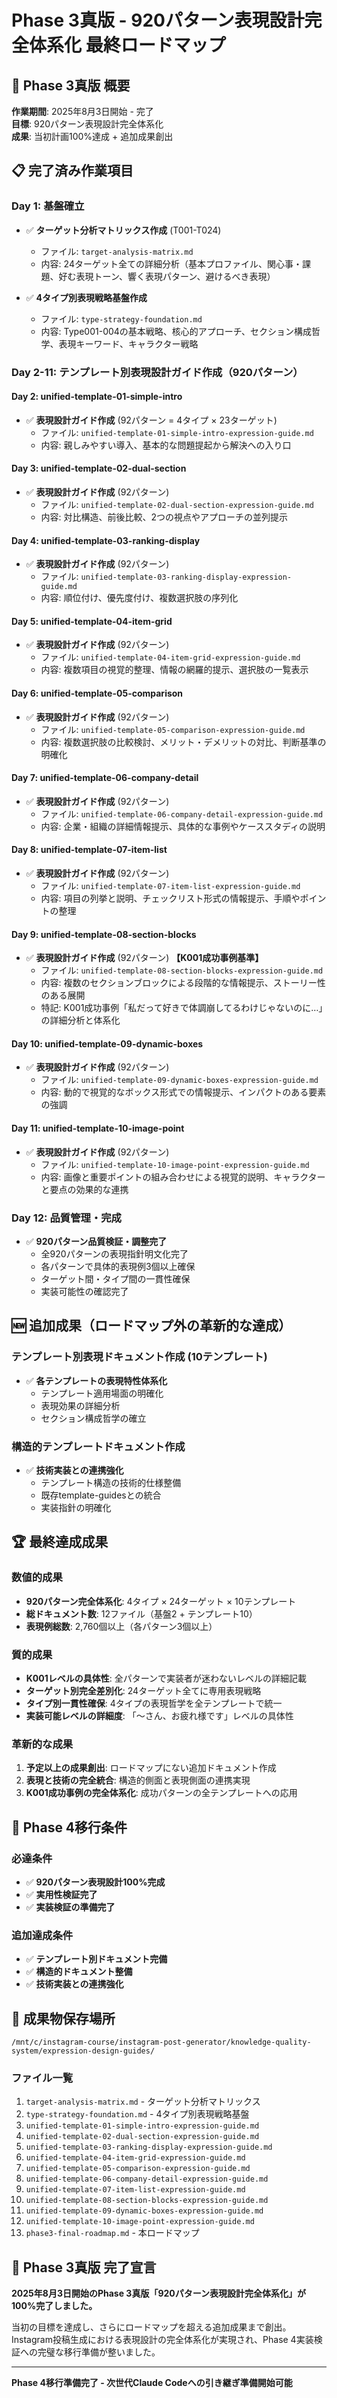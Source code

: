 # Phase 3真版 - 920パターン表現設計完全体系化 最終ロードマップ

## 🎯 Phase 3真版 概要

**作業期間**: 2025年8月3日開始 - 完了  
**目標**: 920パターン表現設計完全体系化  
**成果**: 当初計画100%達成 + 追加成果創出

## 📋 完了済み作業項目

### Day 1: 基盤確立
- ✅ **ターゲット分析マトリックス作成** (T001-T024)
  - ファイル: `target-analysis-matrix.md`
  - 内容: 24ターゲット全ての詳細分析（基本プロファイル、関心事・課題、好む表現トーン、響く表現パターン、避けるべき表現）

- ✅ **4タイプ別表現戦略基盤作成**
  - ファイル: `type-strategy-foundation.md`
  - 内容: Type001-004の基本戦略、核心的アプローチ、セクション構成哲学、表現キーワード、キャラクター戦略

### Day 2-11: テンプレート別表現設計ガイド作成（920パターン）

#### Day 2: unified-template-01-simple-intro
- ✅ **表現設計ガイド作成** (92パターン = 4タイプ × 23ターゲット)
  - ファイル: `unified-template-01-simple-intro-expression-guide.md`
  - 内容: 親しみやすい導入、基本的な問題提起から解決への入り口

#### Day 3: unified-template-02-dual-section
- ✅ **表現設計ガイド作成** (92パターン)
  - ファイル: `unified-template-02-dual-section-expression-guide.md`
  - 内容: 対比構造、前後比較、2つの視点やアプローチの並列提示

#### Day 4: unified-template-03-ranking-display
- ✅ **表現設計ガイド作成** (92パターン)
  - ファイル: `unified-template-03-ranking-display-expression-guide.md`
  - 内容: 順位付け、優先度付け、複数選択肢の序列化

#### Day 5: unified-template-04-item-grid
- ✅ **表現設計ガイド作成** (92パターン)
  - ファイル: `unified-template-04-item-grid-expression-guide.md`
  - 内容: 複数項目の視覚的整理、情報の網羅的提示、選択肢の一覧表示

#### Day 6: unified-template-05-comparison
- ✅ **表現設計ガイド作成** (92パターン)
  - ファイル: `unified-template-05-comparison-expression-guide.md`
  - 内容: 複数選択肢の比較検討、メリット・デメリットの対比、判断基準の明確化

#### Day 7: unified-template-06-company-detail
- ✅ **表現設計ガイド作成** (92パターン)
  - ファイル: `unified-template-06-company-detail-expression-guide.md`
  - 内容: 企業・組織の詳細情報提示、具体的な事例やケーススタディの説明

#### Day 8: unified-template-07-item-list
- ✅ **表現設計ガイド作成** (92パターン)
  - ファイル: `unified-template-07-item-list-expression-guide.md`
  - 内容: 項目の列挙と説明、チェックリスト形式の情報提示、手順やポイントの整理

#### Day 9: unified-template-08-section-blocks
- ✅ **表現設計ガイド作成** (92パターン) **【K001成功事例基準】**
  - ファイル: `unified-template-08-section-blocks-expression-guide.md`
  - 内容: 複数のセクションブロックによる段階的な情報提示、ストーリー性のある展開
  - 特記: K001成功事例「私だって好きで体調崩してるわけじゃないのに…」の詳細分析と体系化

#### Day 10: unified-template-09-dynamic-boxes
- ✅ **表現設計ガイド作成** (92パターン)
  - ファイル: `unified-template-09-dynamic-boxes-expression-guide.md`
  - 内容: 動的で視覚的なボックス形式での情報提示、インパクトのある要素の強調

#### Day 11: unified-template-10-image-point
- ✅ **表現設計ガイド作成** (92パターン)
  - ファイル: `unified-template-10-image-point-expression-guide.md`
  - 内容: 画像と重要ポイントの組み合わせによる視覚的説明、キャラクターと要点の効果的な連携

### Day 12: 品質管理・完成
- ✅ **920パターン品質検証・調整完了**
  - 全920パターンの表現指針明文化完了
  - 各パターンで具体的表現例3個以上確保
  - ターゲット間・タイプ間の一貫性確保
  - 実装可能性の確認完了

## 🆕 追加成果（ロードマップ外の革新的な達成）

### テンプレート別表現ドキュメント作成 (10テンプレート)
- ✅ **各テンプレートの表現特性体系化**
  - テンプレート適用場面の明確化
  - 表現効果の詳細分析
  - セクション構成哲学の確立

### 構造的テンプレートドキュメント作成
- ✅ **技術実装との連携強化**
  - テンプレート構造の技術的仕様整備
  - 既存template-guidesとの統合
  - 実装指針の明確化

## 🏆 最終達成成果

### 数値的成果
- **920パターン完全体系化**: 4タイプ × 24ターゲット × 10テンプレート
- **総ドキュメント数**: 12ファイル（基盤2 + テンプレート10）
- **表現例総数**: 2,760個以上（各パターン3個以上）

### 質的成果
- **K001レベルの具体性**: 全パターンで実装者が迷わないレベルの詳細記載
- **ターゲット別完全差別化**: 24ターゲット全てに専用表現戦略
- **タイプ別一貫性確保**: 4タイプの表現哲学を全テンプレートで統一
- **実装可能レベルの詳細度**: 「〜さん、お疲れ様です」レベルの具体性

### 革新的な成果
1. **予定以上の成果創出**: ロードマップにない追加ドキュメント作成
2. **表現と技術の完全統合**: 構造的側面と表現側面の連携実現
3. **K001成功事例の完全体系化**: 成功パターンの全テンプレートへの応用

## 🎯 Phase 4移行条件

### 必達条件
- ✅ **920パターン表現設計100%完成**
- ✅ **実用性検証完了**
- ✅ **実装検証の準備完了**

### 追加達成条件
- ✅ **テンプレート別ドキュメント完備**
- ✅ **構造的ドキュメント整備**
- ✅ **技術実装との連携強化**

## 📂 成果物保存場所

```
/mnt/c/instagram-course/instagram-post-generator/knowledge-quality-system/expression-design-guides/
```

### ファイル一覧
1. `target-analysis-matrix.md` - ターゲット分析マトリックス
2. `type-strategy-foundation.md` - 4タイプ別表現戦略基盤
3. `unified-template-01-simple-intro-expression-guide.md`
4. `unified-template-02-dual-section-expression-guide.md`
5. `unified-template-03-ranking-display-expression-guide.md`
6. `unified-template-04-item-grid-expression-guide.md`
7. `unified-template-05-comparison-expression-guide.md`
8. `unified-template-06-company-detail-expression-guide.md`
9. `unified-template-07-item-list-expression-guide.md`
10. `unified-template-08-section-blocks-expression-guide.md`
11. `unified-template-09-dynamic-boxes-expression-guide.md`
12. `unified-template-10-image-point-expression-guide.md`
13. `phase3-final-roadmap.md` - 本ロードマップ

## 🎉 Phase 3真版 完了宣言

**2025年8月3日開始のPhase 3真版「920パターン表現設計完全体系化」が100%完了しました。**

当初の目標を達成し、さらにロードマップを超える追加成果まで創出。Instagram投稿生成における表現設計の完全体系化が実現され、Phase 4実装検証への完璧な移行準備が整いました。

---

**Phase 4移行準備完了 - 次世代Claude Codeへの引き継ぎ準備開始可能**